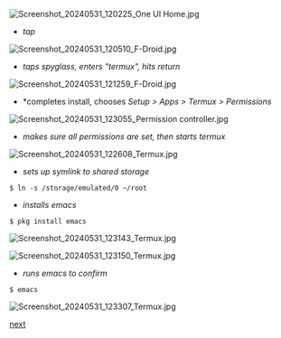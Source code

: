 ![Screenshot_20240531_120225_One UI Home.jpg](https://github.com/billwear/billwear.github.io/assets/18288776/fc1f0dd8-6bb2-48ac-90fa-7be27abdd0d0)

* *tap*

![Screenshot_20240531_120510_F-Droid.jpg](https://github.com/billwear/billwear.github.io/assets/18288776/98af3f21-afcf-4d98-8c87-1e0a8dbb1005)

* *taps spyglass, enters "termux", hits return*

![Screenshot_20240531_121259_F-Droid.jpg](https://github.com/billwear/billwear.github.io/assets/18288776/81b90f0b-6763-4bb6-a5b3-1b1e40408063)

* *completes install, chooses *Setup > Apps > Termux > Permissions*

![Screenshot_20240531_123055_Permission controller.jpg](https://github.com/billwear/billwear.github.io/assets/18288776/cc99237b-3287-4dbc-a5da-1a7b8728faf9)

* *makes sure all permissions are set, then starts termux*

![Screenshot_20240531_122608_Termux.jpg](https://github.com/billwear/billwear.github.io/assets/18288776/fed3723d-757d-4a84-86c3-ead6beee8e4a)

* *sets up symlink to shared storage*

```nohighlight
$ ln -s /storage/emulated/0 ~/root
```

* *installs emacs*

```nohighlight
$ pkg install emacs
```

![Screenshot_20240531_123143_Termux.jpg](https://github.com/billwear/billwear.github.io/assets/18288776/796d0ffa-8470-4987-a013-17a0dfc55250)

![Screenshot_20240531_123150_Termux.jpg](https://github.com/billwear/billwear.github.io/assets/18288776/8b2d03d1-a79d-4b2e-9ec3-ab34c62fbec7)

* *runs emacs to confirm*

```nohighlight
$ emacs
```

![Screenshot_20240531_123307_Termux.jpg](https://github.com/billwear/billwear.github.io/assets/18288776/23dffeb3-56db-4df5-b387-83e98aefc44f)

[next](two.md)








